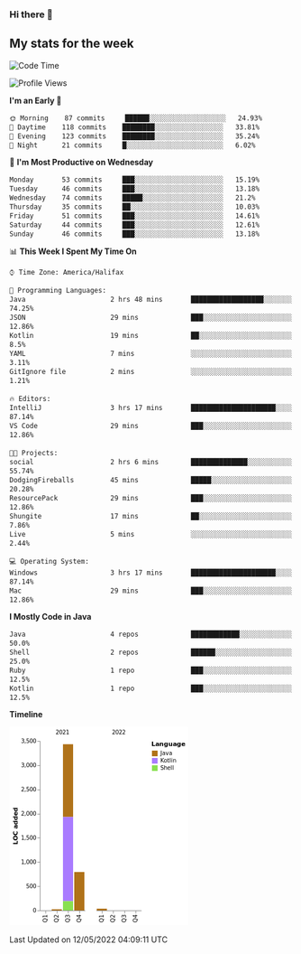 ### Hi there 👋

## My stats for the week
<!--START_SECTION:waka-->
![Code Time](http://img.shields.io/badge/Code%20Time-188%20hrs%201%20min-blue)

![Profile Views](http://img.shields.io/badge/Profile%20Views-2-blue)

**I'm an Early 🐤** 

```text
🌞 Morning    87 commits     ██████░░░░░░░░░░░░░░░░░░░   24.93% 
🌆 Daytime    118 commits    ████████░░░░░░░░░░░░░░░░░   33.81% 
🌃 Evening    123 commits    ████████░░░░░░░░░░░░░░░░░   35.24% 
🌙 Night      21 commits     █░░░░░░░░░░░░░░░░░░░░░░░░   6.02%

```
📅 **I'm Most Productive on Wednesday** 

```text
Monday       53 commits     ███░░░░░░░░░░░░░░░░░░░░░░   15.19% 
Tuesday      46 commits     ███░░░░░░░░░░░░░░░░░░░░░░   13.18% 
Wednesday    74 commits     █████░░░░░░░░░░░░░░░░░░░░   21.2% 
Thursday     35 commits     ██░░░░░░░░░░░░░░░░░░░░░░░   10.03% 
Friday       51 commits     ███░░░░░░░░░░░░░░░░░░░░░░   14.61% 
Saturday     44 commits     ███░░░░░░░░░░░░░░░░░░░░░░   12.61% 
Sunday       46 commits     ███░░░░░░░░░░░░░░░░░░░░░░   13.18%

```


📊 **This Week I Spent My Time On** 

```text
⌚︎ Time Zone: America/Halifax

💬 Programming Languages: 
Java                     2 hrs 48 mins       ██████████████████░░░░░░░   74.25% 
JSON                     29 mins             ███░░░░░░░░░░░░░░░░░░░░░░   12.86% 
Kotlin                   19 mins             ██░░░░░░░░░░░░░░░░░░░░░░░   8.5% 
YAML                     7 mins              ░░░░░░░░░░░░░░░░░░░░░░░░░   3.11% 
GitIgnore file           2 mins              ░░░░░░░░░░░░░░░░░░░░░░░░░   1.21%

🔥 Editors: 
IntelliJ                 3 hrs 17 mins       █████████████████████░░░░   87.14% 
VS Code                  29 mins             ███░░░░░░░░░░░░░░░░░░░░░░   12.86%

🐱‍💻 Projects: 
social                   2 hrs 6 mins        ██████████████░░░░░░░░░░░   55.74% 
DodgingFireballs         45 mins             █████░░░░░░░░░░░░░░░░░░░░   20.28% 
ResourcePack             29 mins             ███░░░░░░░░░░░░░░░░░░░░░░   12.86% 
Shungite                 17 mins             ██░░░░░░░░░░░░░░░░░░░░░░░   7.86% 
Live                     5 mins              ░░░░░░░░░░░░░░░░░░░░░░░░░   2.44%

💻 Operating System: 
Windows                  3 hrs 17 mins       █████████████████████░░░░   87.14% 
Mac                      29 mins             ███░░░░░░░░░░░░░░░░░░░░░░   12.86%

```

**I Mostly Code in Java** 

```text
Java                     4 repos             ████████████░░░░░░░░░░░░░   50.0% 
Shell                    2 repos             ██████░░░░░░░░░░░░░░░░░░░   25.0% 
Ruby                     1 repo              ███░░░░░░░░░░░░░░░░░░░░░░   12.5% 
Kotlin                   1 repo              ███░░░░░░░░░░░░░░░░░░░░░░   12.5%

```


**Timeline**

![Chart not found](https://raw.githubusercontent.com/lyndseyy/lyndseyy/main/charts/bar_graph.png) 


 Last Updated on 12/05/2022 04:09:11 UTC
<!--END_SECTION:waka-->